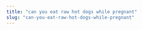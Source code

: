 ```yaml
---
title: "can you eat raw hot dogs while pregnant"
slug: "can-you-eat-raw-hot-dogs-while-pregnant"
---
```


